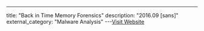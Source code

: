 ---
title: "Back in Time Memory Forensics"
description: "2016.09 [sans]"
external_category: "Malware Analysis"
---[Visit Website](https://isc.sans.edu/forums/diary/Back+in+Time+Memory+Forensics/21527/)

